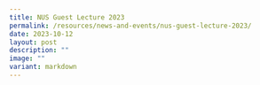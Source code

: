 ```yaml
---
title: NUS Guest Lecture 2023
permalink: /resources/news-and-events/nus-guest-lecture-2023/
date: 2023-10-12
layout: post
description: ""
image: ""
variant: markdown
---
```


